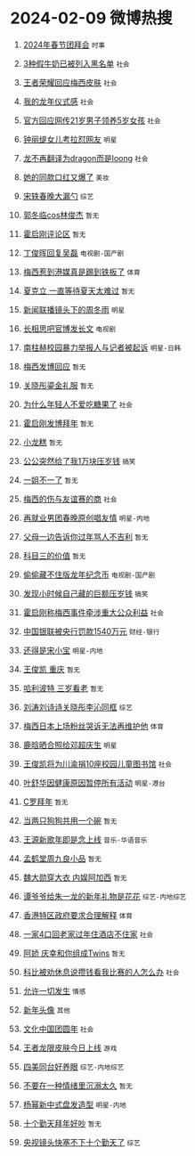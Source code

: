 # 2024-02-09 微博热搜 
1. [2024年春节团拜会](https://m.weibo.cn/search?containerid=100103type%3D1%26t%3D10%26q%3D%232024%E5%B9%B4%E6%98%A5%E8%8A%82%E5%9B%A2%E6%8B%9C%E4%BC%9A%23&stream_entry_id=51&isnewpage=1&extparam=seat%3D1%26pos%3D0%26dgr%3D0%26filter_type%3Drealtimehot%26c_type%3D51%26stream_entry_id%3D51%26cate%3D10103%26q%3D%25232024%25E5%25B9%25B4%25E6%2598%25A5%25E8%258A%2582%25E5%259B%25A2%25E6%258B%259C%25E4%25BC%259A%2523%26display_time%3D1707412219%26pre_seqid%3D1707412219043015556132) `时事` 

2. [3种假牛奶已被列入黑名单](https://m.weibo.cn/search?containerid=100103type%3D1%26t%3D10%26q%3D%233%E7%A7%8D%E5%81%87%E7%89%9B%E5%A5%B6%E5%B7%B2%E8%A2%AB%E5%88%97%E5%85%A5%E9%BB%91%E5%90%8D%E5%8D%95%23&stream_entry_id=31&isnewpage=1&extparam=seat%3D1%26band_rank%3D1%26filter_type%3Drealtimehot%26c_type%3D31%26realpos%3D1%26cate%3D5001%26lcate%3D5001%26flag%3D2%26dgr%3D0%26q%3D%25233%25E7%25A7%258D%25E5%2581%2587%25E7%2589%259B%25E5%25A5%25B6%25E5%25B7%25B2%25E8%25A2%25AB%25E5%2588%2597%25E5%2585%25A5%25E9%25BB%2591%25E5%2590%258D%25E5%258D%2595%2523%26stream_entry_id%3D31%26pos%3D0%26display_time%3D1707412219%26pre_seqid%3D1707412219043015556132) `社会` 

3. [王者荣耀回应梅西皮肤](https://m.weibo.cn/search?containerid=100103type%3D1%26t%3D10%26q%3D%23%E7%8E%8B%E8%80%85%E8%8D%A3%E8%80%80%E5%9B%9E%E5%BA%94%E6%A2%85%E8%A5%BF%E7%9A%AE%E8%82%A4%23&stream_entry_id=31&isnewpage=1&extparam=seat%3D1%26band_rank%3D2%26filter_type%3Drealtimehot%26c_type%3D31%26realpos%3D2%26cate%3D5001%26lcate%3D5001%26flag%3D2%26dgr%3D0%26q%3D%2523%25E7%258E%258B%25E8%2580%2585%25E8%258D%25A3%25E8%2580%2580%25E5%259B%259E%25E5%25BA%2594%25E6%25A2%2585%25E8%25A5%25BF%25E7%259A%25AE%25E8%2582%25A4%2523%26stream_entry_id%3D31%26pos%3D1%26display_time%3D1707412219%26pre_seqid%3D1707412219043015556132) `社会` 

4. [我的龙年仪式感](https://m.weibo.cn/search?containerid=100103type%3D1%26t%3D10%26q%3D%23%E6%88%91%E7%9A%84%E9%BE%99%E5%B9%B4%E4%BB%AA%E5%BC%8F%E6%84%9F%23&stream_entry_id=31&isnewpage=1&extparam=seat%3D1%26band_rank%3D3%26filter_type%3Drealtimehot%26c_type%3D31%26realpos%3D3%26cate%3D5001%26lcate%3D5001%26flag%3D0%26dgr%3D0%26q%3D%2523%25E6%2588%2591%25E7%259A%2584%25E9%25BE%2599%25E5%25B9%25B4%25E4%25BB%25AA%25E5%25BC%258F%25E6%2584%259F%2523%26stream_entry_id%3D31%26pos%3D2%26display_time%3D1707412219%26pre_seqid%3D1707412219043015556132) `社会` 

5. [官方回应网传21岁男子领养5岁女孩](https://m.weibo.cn/search?containerid=100103type%3D1%26t%3D10%26q%3D%23%E5%AE%98%E6%96%B9%E5%9B%9E%E5%BA%94%E7%BD%91%E4%BC%A021%E5%B2%81%E7%94%B7%E5%AD%90%E9%A2%86%E5%85%BB5%E5%B2%81%E5%A5%B3%E5%AD%A9%23&stream_entry_id=31&isnewpage=1&extparam=seat%3D1%26band_rank%3D4%26filter_type%3Drealtimehot%26c_type%3D31%26realpos%3D4%26cate%3D5001%26lcate%3D5001%26flag%3D2%26dgr%3D0%26q%3D%2523%25E5%25AE%2598%25E6%2596%25B9%25E5%259B%259E%25E5%25BA%2594%25E7%25BD%2591%25E4%25BC%25A021%25E5%25B2%2581%25E7%2594%25B7%25E5%25AD%2590%25E9%25A2%2586%25E5%2585%25BB5%25E5%25B2%2581%25E5%25A5%25B3%25E5%25AD%25A9%2523%26stream_entry_id%3D31%26pos%3D3%26display_time%3D1707412219%26pre_seqid%3D1707412219043015556132) `社会` 

6. [钟丽缇女儿考拉怼网友](https://m.weibo.cn/search?containerid=100103type%3D1%26t%3D10%26q%3D%23%E9%92%9F%E4%B8%BD%E7%BC%87%E5%A5%B3%E5%84%BF%E8%80%83%E6%8B%89%E6%80%BC%E7%BD%91%E5%8F%8B%23&stream_entry_id=31&isnewpage=1&extparam=seat%3D1%26band_rank%3D5%26filter_type%3Drealtimehot%26c_type%3D31%26realpos%3D5%26cate%3D5001%26lcate%3D5001%26flag%3D2%26dgr%3D0%26q%3D%2523%25E9%2592%259F%25E4%25B8%25BD%25E7%25BC%2587%25E5%25A5%25B3%25E5%2584%25BF%25E8%2580%2583%25E6%258B%2589%25E6%2580%25BC%25E7%25BD%2591%25E5%258F%258B%2523%26stream_entry_id%3D31%26pos%3D4%26display_time%3D1707412219%26pre_seqid%3D1707412219043015556132) `明星` 

7. [龙不再翻译为dragon而是loong](https://m.weibo.cn/search?containerid=100103type%3D1%26t%3D10%26q%3D%23%E9%BE%99%E4%B8%8D%E5%86%8D%E7%BF%BB%E8%AF%91%E4%B8%BAdragon%E8%80%8C%E6%98%AFloong%23&stream_entry_id=31&isnewpage=1&extparam=seat%3D1%26band_rank%3D6%26filter_type%3Drealtimehot%26c_type%3D31%26realpos%3D6%26cate%3D5001%26lcate%3D5001%26flag%3D16%26dgr%3D0%26q%3D%2523%25E9%25BE%2599%25E4%25B8%258D%25E5%2586%258D%25E7%25BF%25BB%25E8%25AF%2591%25E4%25B8%25BAdragon%25E8%2580%258C%25E6%2598%25AFloong%2523%26stream_entry_id%3D31%26pos%3D5%26display_time%3D1707412219%26pre_seqid%3D1707412219043015556132) `社会` 

8. [她的同款口红又爆了](https://m.weibo.cn/search?containerid=100103type%3D1%26t%3D10%26q%3D%23%E5%A5%B9%E7%9A%84%E5%90%8C%E6%AC%BE%E5%8F%A3%E7%BA%A2%E5%8F%88%E7%88%86%E4%BA%86%23&stream_entry_id=31&isnewpage=1&extparam=seat%3D1%26band_rank%3D7%26lcate%3D5001%26filter_type%3Drealtimehot%26cate%3D5001%26q%3D%2523%25E5%25A5%25B9%25E7%259A%2584%25E5%2590%258C%25E6%25AC%25BE%25E5%258F%25A3%25E7%25BA%25A2%25E5%258F%2588%25E7%2588%2586%25E4%25BA%2586%2523%26dgr%3D0%26pos%3D6%26adid%3D223152%26topic_ad%3D1%26stream_entry_id%3D31%26is_ad_pos%3D1%26c_type%3D31%26display_time%3D1707412219%26pre_seqid%3D1707412219043015556132) `美妆` 

9. [宋轶春晚大漏勺](https://m.weibo.cn/search?containerid=100103type%3D1%26t%3D10%26q%3D%23%E5%AE%8B%E8%BD%B6%E6%98%A5%E6%99%9A%E5%A4%A7%E6%BC%8F%E5%8B%BA%23&stream_entry_id=31&isnewpage=1&extparam=seat%3D1%26band_rank%3D7%26filter_type%3Drealtimehot%26c_type%3D31%26realpos%3D7%26cate%3D5001%26lcate%3D5001%26flag%3D2%26dgr%3D0%26q%3D%2523%25E5%25AE%258B%25E8%25BD%25B6%25E6%2598%25A5%25E6%2599%259A%25E5%25A4%25A7%25E6%25BC%258F%25E5%258B%25BA%2523%26stream_entry_id%3D31%26pos%3D7%26display_time%3D1707412219%26pre_seqid%3D1707412219043015556132) `综艺` 

10. [郭冬临cos林俊杰](https://m.weibo.cn/search?containerid=100103type%3D1%26t%3D10%26q%3D%E9%83%AD%E5%86%AC%E4%B8%B4cos%E6%9E%97%E4%BF%8A%E6%9D%B0&stream_entry_id=31&isnewpage=1&extparam=seat%3D1%26band_rank%3D8%26filter_type%3Drealtimehot%26c_type%3D31%26realpos%3D8%26cate%3D5001%26lcate%3D5001%26flag%3D2%26dgr%3D0%26q%3D%25E9%2583%25AD%25E5%2586%25AC%25E4%25B8%25B4cos%25E6%259E%2597%25E4%25BF%258A%25E6%259D%25B0%26stream_entry_id%3D31%26pos%3D8%26display_time%3D1707412219%26pre_seqid%3D1707412219043015556132) `暂无` 

11. [霍启刚评论区](https://m.weibo.cn/search?containerid=100103type%3D1%26t%3D10%26q%3D%E9%9C%8D%E5%90%AF%E5%88%9A%E8%AF%84%E8%AE%BA%E5%8C%BA&stream_entry_id=31&isnewpage=1&extparam=seat%3D1%26band_rank%3D9%26filter_type%3Drealtimehot%26c_type%3D31%26realpos%3D9%26cate%3D5001%26lcate%3D5001%26flag%3D0%26dgr%3D0%26q%3D%25E9%259C%258D%25E5%2590%25AF%25E5%2588%259A%25E8%25AF%2584%25E8%25AE%25BA%25E5%258C%25BA%26stream_entry_id%3D31%26pos%3D9%26display_time%3D1707412219%26pre_seqid%3D1707412219043015556132) `暂无` 

12. [丁俊晖回复吴磊](https://m.weibo.cn/search?containerid=100103type%3D1%26t%3D10%26q%3D%23%E4%B8%81%E4%BF%8A%E6%99%96%E5%9B%9E%E5%A4%8D%E5%90%B4%E7%A3%8A%23&stream_entry_id=31&isnewpage=1&extparam=seat%3D1%26band_rank%3D10%26filter_type%3Drealtimehot%26c_type%3D31%26realpos%3D10%26cate%3D5001%26lcate%3D5001%26flag%3D2%26dgr%3D0%26q%3D%2523%25E4%25B8%2581%25E4%25BF%258A%25E6%2599%2596%25E5%259B%259E%25E5%25A4%258D%25E5%2590%25B4%25E7%25A3%258A%2523%26stream_entry_id%3D31%26pos%3D10%26display_time%3D1707412219%26pre_seqid%3D1707412219043015556132) `电视剧-国产剧` 

13. [梅西惹到港媒真是踢到铁板了](https://m.weibo.cn/search?containerid=100103type%3D1%26t%3D10%26q%3D%E6%A2%85%E8%A5%BF%E6%83%B9%E5%88%B0%E6%B8%AF%E5%AA%92%E7%9C%9F%E6%98%AF%E8%B8%A2%E5%88%B0%E9%93%81%E6%9D%BF%E4%BA%86&stream_entry_id=31&isnewpage=1&extparam=seat%3D1%26band_rank%3D11%26filter_type%3Drealtimehot%26c_type%3D31%26realpos%3D11%26cate%3D5001%26lcate%3D5001%26flag%3D2%26dgr%3D0%26q%3D%25E6%25A2%2585%25E8%25A5%25BF%25E6%2583%25B9%25E5%2588%25B0%25E6%25B8%25AF%25E5%25AA%2592%25E7%259C%259F%25E6%2598%25AF%25E8%25B8%25A2%25E5%2588%25B0%25E9%2593%2581%25E6%259D%25BF%25E4%25BA%2586%26stream_entry_id%3D31%26pos%3D11%26display_time%3D1707412219%26pre_seqid%3D1707412219043015556132) `体育` 

14. [夏克立 一直等待夏天太难过](https://m.weibo.cn/search?containerid=100103type%3D1%26t%3D10%26q%3D%E5%A4%8F%E5%85%8B%E7%AB%8B+%E4%B8%80%E7%9B%B4%E7%AD%89%E5%BE%85%E5%A4%8F%E5%A4%A9%E5%A4%AA%E9%9A%BE%E8%BF%87&stream_entry_id=31&isnewpage=1&extparam=seat%3D1%26band_rank%3D12%26filter_type%3Drealtimehot%26c_type%3D31%26realpos%3D12%26cate%3D5001%26lcate%3D5001%26flag%3D1%26dgr%3D0%26q%3D%25E5%25A4%258F%25E5%2585%258B%25E7%25AB%258B%2520%25E4%25B8%2580%25E7%259B%25B4%25E7%25AD%2589%25E5%25BE%2585%25E5%25A4%258F%25E5%25A4%25A9%25E5%25A4%25AA%25E9%259A%25BE%25E8%25BF%2587%26stream_entry_id%3D31%26pos%3D12%26display_time%3D1707412219%26pre_seqid%3D1707412219043015556132) `暂无` 

15. [新闻联播镜头下的周冬雨](https://m.weibo.cn/search?containerid=100103type%3D1%26t%3D10%26q%3D%23%E6%96%B0%E9%97%BB%E8%81%94%E6%92%AD%E9%95%9C%E5%A4%B4%E4%B8%8B%E7%9A%84%E5%91%A8%E5%86%AC%E9%9B%A8%23&stream_entry_id=31&isnewpage=1&extparam=seat%3D1%26band_rank%3D13%26filter_type%3Drealtimehot%26c_type%3D31%26realpos%3D13%26cate%3D5001%26lcate%3D5001%26flag%3D1%26dgr%3D0%26q%3D%2523%25E6%2596%25B0%25E9%2597%25BB%25E8%2581%2594%25E6%2592%25AD%25E9%2595%259C%25E5%25A4%25B4%25E4%25B8%258B%25E7%259A%2584%25E5%2591%25A8%25E5%2586%25AC%25E9%259B%25A8%2523%26stream_entry_id%3D31%26pos%3D13%26display_time%3D1707412219%26pre_seqid%3D1707412219043015556132) `明星` 

16. [长相思吧官博发长文](https://m.weibo.cn/search?containerid=100103type%3D1%26t%3D10%26q%3D%23%E9%95%BF%E7%9B%B8%E6%80%9D%E5%90%A7%E5%AE%98%E5%8D%9A%E5%8F%91%E9%95%BF%E6%96%87%23&stream_entry_id=31&isnewpage=1&extparam=seat%3D1%26band_rank%3D14%26filter_type%3Drealtimehot%26c_type%3D31%26realpos%3D14%26cate%3D5001%26lcate%3D5001%26flag%3D0%26dgr%3D0%26q%3D%2523%25E9%2595%25BF%25E7%259B%25B8%25E6%2580%259D%25E5%2590%25A7%25E5%25AE%2598%25E5%258D%259A%25E5%258F%2591%25E9%2595%25BF%25E6%2596%2587%2523%26stream_entry_id%3D31%26pos%3D14%26display_time%3D1707412219%26pre_seqid%3D1707412219043015556132) `电视剧` 

17. [南柱赫校园暴力举报人与记者被起诉](https://m.weibo.cn/search?containerid=100103type%3D1%26t%3D10%26q%3D%23%E5%8D%97%E6%9F%B1%E8%B5%AB%E6%A0%A1%E5%9B%AD%E6%9A%B4%E5%8A%9B%E4%B8%BE%E6%8A%A5%E4%BA%BA%E4%B8%8E%E8%AE%B0%E8%80%85%E8%A2%AB%E8%B5%B7%E8%AF%89%23&stream_entry_id=31&isnewpage=1&extparam=seat%3D1%26band_rank%3D15%26filter_type%3Drealtimehot%26c_type%3D31%26realpos%3D15%26cate%3D5001%26lcate%3D5001%26flag%3D2%26dgr%3D0%26q%3D%2523%25E5%258D%2597%25E6%259F%25B1%25E8%25B5%25AB%25E6%25A0%25A1%25E5%259B%25AD%25E6%259A%25B4%25E5%258A%259B%25E4%25B8%25BE%25E6%258A%25A5%25E4%25BA%25BA%25E4%25B8%258E%25E8%25AE%25B0%25E8%2580%2585%25E8%25A2%25AB%25E8%25B5%25B7%25E8%25AF%2589%2523%26stream_entry_id%3D31%26pos%3D15%26display_time%3D1707412219%26pre_seqid%3D1707412219043015556132) `明星-日韩` 

18. [梅西发博回应](https://m.weibo.cn/search?containerid=100103type%3D1%26t%3D10%26q%3D%E6%A2%85%E8%A5%BF%E5%8F%91%E5%8D%9A%E5%9B%9E%E5%BA%94&stream_entry_id=31&isnewpage=1&extparam=seat%3D1%26band_rank%3D16%26filter_type%3Drealtimehot%26c_type%3D31%26realpos%3D16%26cate%3D5001%26lcate%3D5001%26flag%3D2%26dgr%3D0%26q%3D%25E6%25A2%2585%25E8%25A5%25BF%25E5%258F%2591%25E5%258D%259A%25E5%259B%259E%25E5%25BA%2594%26stream_entry_id%3D31%26pos%3D16%26display_time%3D1707412219%26pre_seqid%3D1707412219043015556132) `暂无` 

19. [关晓彤鎏金礼服](https://m.weibo.cn/search?containerid=100103type%3D1%26t%3D10%26q%3D%E5%85%B3%E6%99%93%E5%BD%A4%E9%8E%8F%E9%87%91%E7%A4%BC%E6%9C%8D&stream_entry_id=31&isnewpage=1&extparam=seat%3D1%26band_rank%3D17%26filter_type%3Drealtimehot%26c_type%3D31%26realpos%3D17%26cate%3D5001%26lcate%3D5001%26flag%3D1%26dgr%3D0%26q%3D%25E5%2585%25B3%25E6%2599%2593%25E5%25BD%25A4%25E9%258E%258F%25E9%2587%2591%25E7%25A4%25BC%25E6%259C%258D%26stream_entry_id%3D31%26pos%3D17%26display_time%3D1707412219%26pre_seqid%3D1707412219043015556132) `暂无` 

20. [为什么年轻人不爱吃糖果了](https://m.weibo.cn/search?containerid=100103type%3D1%26t%3D10%26q%3D%23%E4%B8%BA%E4%BB%80%E4%B9%88%E5%B9%B4%E8%BD%BB%E4%BA%BA%E4%B8%8D%E7%88%B1%E5%90%83%E7%B3%96%E6%9E%9C%E4%BA%86%23&stream_entry_id=31&isnewpage=1&extparam=seat%3D1%26band_rank%3D18%26filter_type%3Drealtimehot%26c_type%3D31%26realpos%3D18%26cate%3D5001%26lcate%3D5001%26flag%3D0%26dgr%3D0%26q%3D%2523%25E4%25B8%25BA%25E4%25BB%2580%25E4%25B9%2588%25E5%25B9%25B4%25E8%25BD%25BB%25E4%25BA%25BA%25E4%25B8%258D%25E7%2588%25B1%25E5%2590%2583%25E7%25B3%2596%25E6%259E%259C%25E4%25BA%2586%2523%26stream_entry_id%3D31%26pos%3D18%26display_time%3D1707412219%26pre_seqid%3D1707412219043015556132) `社会` 

21. [霍启刚发博拜年](https://m.weibo.cn/search?containerid=100103type%3D1%26t%3D10%26q%3D%23%E9%9C%8D%E5%90%AF%E5%88%9A%E5%8F%91%E5%8D%9A%E6%8B%9C%E5%B9%B4%23&stream_entry_id=31&isnewpage=1&extparam=seat%3D1%26band_rank%3D19%26filter_type%3Drealtimehot%26c_type%3D31%26realpos%3D19%26cate%3D5001%26lcate%3D5001%26flag%3D0%26dgr%3D0%26q%3D%2523%25E9%259C%258D%25E5%2590%25AF%25E5%2588%259A%25E5%258F%2591%25E5%258D%259A%25E6%258B%259C%25E5%25B9%25B4%2523%26stream_entry_id%3D31%26pos%3D19%26display_time%3D1707412219%26pre_seqid%3D1707412219043015556132) `暂无` 

22. [小龙糕](https://m.weibo.cn/search?containerid=100103type%3D1%26t%3D10%26q%3D%E5%B0%8F%E9%BE%99%E7%B3%95&stream_entry_id=31&isnewpage=1&extparam=seat%3D1%26band_rank%3D20%26filter_type%3Drealtimehot%26c_type%3D31%26realpos%3D20%26cate%3D5001%26lcate%3D5001%26flag%3D0%26dgr%3D0%26q%3D%25E5%25B0%258F%25E9%25BE%2599%25E7%25B3%2595%26stream_entry_id%3D31%26pos%3D20%26display_time%3D1707412219%26pre_seqid%3D1707412219043015556132) `暂无` 

23. [公公突然给了我1万块压岁钱](https://m.weibo.cn/search?containerid=100103type%3D1%26t%3D10%26q%3D%23%E5%85%AC%E5%85%AC%E7%AA%81%E7%84%B6%E7%BB%99%E4%BA%86%E6%88%911%E4%B8%87%E5%9D%97%E5%8E%8B%E5%B2%81%E9%92%B1%23&stream_entry_id=31&isnewpage=1&extparam=seat%3D1%26band_rank%3D21%26filter_type%3Drealtimehot%26c_type%3D31%26realpos%3D21%26cate%3D5001%26lcate%3D5001%26flag%3D0%26dgr%3D0%26q%3D%2523%25E5%2585%25AC%25E5%2585%25AC%25E7%25AA%2581%25E7%2584%25B6%25E7%25BB%2599%25E4%25BA%2586%25E6%2588%25911%25E4%25B8%2587%25E5%259D%2597%25E5%258E%258B%25E5%25B2%2581%25E9%2592%25B1%2523%26stream_entry_id%3D31%26pos%3D21%26display_time%3D1707412219%26pre_seqid%3D1707412219043015556132) `搞笑` 

24. [一姐不一了](https://m.weibo.cn/search?containerid=100103type%3D1%26t%3D10%26q%3D%23%E4%B8%80%E5%A7%90%E4%B8%8D%E4%B8%80%E4%BA%86%23&stream_entry_id=31&isnewpage=1&extparam=seat%3D1%26band_rank%3D22%26filter_type%3Drealtimehot%26c_type%3D31%26realpos%3D22%26cate%3D5001%26lcate%3D5001%26flag%3D0%26dgr%3D0%26q%3D%2523%25E4%25B8%2580%25E5%25A7%2590%25E4%25B8%258D%25E4%25B8%2580%25E4%25BA%2586%2523%26stream_entry_id%3D31%26pos%3D22%26display_time%3D1707412219%26pre_seqid%3D1707412219043015556132) `暂无` 

25. [梅西的伤与友谊赛的商](https://m.weibo.cn/search?containerid=100103type%3D1%26t%3D10%26q%3D%23%E6%A2%85%E8%A5%BF%E7%9A%84%E4%BC%A4%E4%B8%8E%E5%8F%8B%E8%B0%8A%E8%B5%9B%E7%9A%84%E5%95%86%23&stream_entry_id=31&isnewpage=1&extparam=seat%3D1%26band_rank%3D23%26filter_type%3Drealtimehot%26c_type%3D31%26realpos%3D23%26cate%3D5001%26lcate%3D5001%26flag%3D0%26dgr%3D0%26q%3D%2523%25E6%25A2%2585%25E8%25A5%25BF%25E7%259A%2584%25E4%25BC%25A4%25E4%25B8%258E%25E5%258F%258B%25E8%25B0%258A%25E8%25B5%259B%25E7%259A%2584%25E5%2595%2586%2523%26stream_entry_id%3D31%26pos%3D23%26display_time%3D1707412219%26pre_seqid%3D1707412219043015556132) `社会` 

26. [再就业男团春晚原创唱友情](https://m.weibo.cn/search?containerid=100103type%3D1%26t%3D10%26q%3D%23%E5%86%8D%E5%B0%B1%E4%B8%9A%E7%94%B7%E5%9B%A2%E6%98%A5%E6%99%9A%E5%8E%9F%E5%88%9B%E5%94%B1%E5%8F%8B%E6%83%85%23&stream_entry_id=31&isnewpage=1&extparam=seat%3D1%26band_rank%3D24%26filter_type%3Drealtimehot%26c_type%3D31%26realpos%3D24%26cate%3D5001%26lcate%3D5001%26flag%3D0%26dgr%3D0%26q%3D%2523%25E5%2586%258D%25E5%25B0%25B1%25E4%25B8%259A%25E7%2594%25B7%25E5%259B%25A2%25E6%2598%25A5%25E6%2599%259A%25E5%258E%259F%25E5%2588%259B%25E5%2594%25B1%25E5%258F%258B%25E6%2583%2585%2523%26stream_entry_id%3D31%26pos%3D24%26display_time%3D1707412219%26pre_seqid%3D1707412219043015556132) `明星-内地` 

27. [父母一边告诉你过年骂人不吉利](https://m.weibo.cn/search?containerid=100103type%3D1%26t%3D10%26q%3D%E7%88%B6%E6%AF%8D%E4%B8%80%E8%BE%B9%E5%91%8A%E8%AF%89%E4%BD%A0%E8%BF%87%E5%B9%B4%E9%AA%82%E4%BA%BA%E4%B8%8D%E5%90%89%E5%88%A9&stream_entry_id=31&isnewpage=1&extparam=seat%3D1%26band_rank%3D25%26filter_type%3Drealtimehot%26c_type%3D31%26realpos%3D25%26cate%3D5001%26lcate%3D5001%26flag%3D0%26dgr%3D0%26q%3D%25E7%2588%25B6%25E6%25AF%258D%25E4%25B8%2580%25E8%25BE%25B9%25E5%2591%258A%25E8%25AF%2589%25E4%25BD%25A0%25E8%25BF%2587%25E5%25B9%25B4%25E9%25AA%2582%25E4%25BA%25BA%25E4%25B8%258D%25E5%2590%2589%25E5%2588%25A9%26stream_entry_id%3D31%26pos%3D25%26display_time%3D1707412219%26pre_seqid%3D1707412219043015556132) `暂无` 

28. [科目三的价值](https://m.weibo.cn/search?containerid=100103type%3D1%26t%3D10%26q%3D%E7%A7%91%E7%9B%AE%E4%B8%89%E7%9A%84%E4%BB%B7%E5%80%BC&stream_entry_id=31&isnewpage=1&extparam=seat%3D1%26band_rank%3D26%26filter_type%3Drealtimehot%26c_type%3D31%26realpos%3D26%26cate%3D5001%26lcate%3D5001%26flag%3D0%26dgr%3D0%26q%3D%25E7%25A7%2591%25E7%259B%25AE%25E4%25B8%2589%25E7%259A%2584%25E4%25BB%25B7%25E5%2580%25BC%26stream_entry_id%3D31%26pos%3D26%26display_time%3D1707412219%26pre_seqid%3D1707412219043015556132) `暂无` 

29. [偷偷藏不住版龙年纪念币](https://m.weibo.cn/search?containerid=100103type%3D1%26t%3D10%26q%3D%23%E5%81%B7%E5%81%B7%E8%97%8F%E4%B8%8D%E4%BD%8F%E7%89%88%E9%BE%99%E5%B9%B4%E7%BA%AA%E5%BF%B5%E5%B8%81%23&stream_entry_id=31&isnewpage=1&extparam=seat%3D1%26band_rank%3D27%26filter_type%3Drealtimehot%26c_type%3D31%26realpos%3D27%26cate%3D5001%26lcate%3D5001%26flag%3D1%26dgr%3D0%26q%3D%2523%25E5%2581%25B7%25E5%2581%25B7%25E8%2597%258F%25E4%25B8%258D%25E4%25BD%258F%25E7%2589%2588%25E9%25BE%2599%25E5%25B9%25B4%25E7%25BA%25AA%25E5%25BF%25B5%25E5%25B8%2581%2523%26stream_entry_id%3D31%26pos%3D27%26display_time%3D1707412219%26pre_seqid%3D1707412219043015556132) `电视剧-国产剧` 

30. [发现小时候自己藏的巨额压岁钱](https://m.weibo.cn/search?containerid=100103type%3D1%26t%3D10%26q%3D%23%E5%8F%91%E7%8E%B0%E5%B0%8F%E6%97%B6%E5%80%99%E8%87%AA%E5%B7%B1%E8%97%8F%E7%9A%84%E5%B7%A8%E9%A2%9D%E5%8E%8B%E5%B2%81%E9%92%B1%23&stream_entry_id=31&isnewpage=1&extparam=seat%3D1%26band_rank%3D28%26filter_type%3Drealtimehot%26c_type%3D31%26realpos%3D28%26cate%3D5001%26lcate%3D5001%26flag%3D0%26dgr%3D0%26q%3D%2523%25E5%258F%2591%25E7%258E%25B0%25E5%25B0%258F%25E6%2597%25B6%25E5%2580%2599%25E8%2587%25AA%25E5%25B7%25B1%25E8%2597%258F%25E7%259A%2584%25E5%25B7%25A8%25E9%25A2%259D%25E5%258E%258B%25E5%25B2%2581%25E9%2592%25B1%2523%26stream_entry_id%3D31%26pos%3D28%26display_time%3D1707412219%26pre_seqid%3D1707412219043015556132) `搞笑` 

31. [霍启刚称梅西事件牵涉重大公众利益](https://m.weibo.cn/search?containerid=100103type%3D1%26t%3D10%26q%3D%23%E9%9C%8D%E5%90%AF%E5%88%9A%E7%A7%B0%E6%A2%85%E8%A5%BF%E4%BA%8B%E4%BB%B6%E7%89%B5%E6%B6%89%E9%87%8D%E5%A4%A7%E5%85%AC%E4%BC%97%E5%88%A9%E7%9B%8A%23&stream_entry_id=31&isnewpage=1&extparam=seat%3D1%26band_rank%3D29%26filter_type%3Drealtimehot%26c_type%3D31%26realpos%3D29%26cate%3D5001%26lcate%3D5001%26flag%3D0%26dgr%3D0%26q%3D%2523%25E9%259C%258D%25E5%2590%25AF%25E5%2588%259A%25E7%25A7%25B0%25E6%25A2%2585%25E8%25A5%25BF%25E4%25BA%258B%25E4%25BB%25B6%25E7%2589%25B5%25E6%25B6%2589%25E9%2587%258D%25E5%25A4%25A7%25E5%2585%25AC%25E4%25BC%2597%25E5%2588%25A9%25E7%259B%258A%2523%26stream_entry_id%3D31%26pos%3D29%26display_time%3D1707412219%26pre_seqid%3D1707412219043015556132) `社会` 

32. [中国银联被央行罚款1540万元](https://m.weibo.cn/search?containerid=100103type%3D1%26t%3D10%26q%3D%23%E4%B8%AD%E5%9B%BD%E9%93%B6%E8%81%94%E8%A2%AB%E5%A4%AE%E8%A1%8C%E7%BD%9A%E6%AC%BE1540%E4%B8%87%E5%85%83%23&stream_entry_id=31&isnewpage=1&extparam=seat%3D1%26band_rank%3D30%26filter_type%3Drealtimehot%26c_type%3D31%26realpos%3D30%26cate%3D5001%26lcate%3D5001%26flag%3D0%26dgr%3D0%26q%3D%2523%25E4%25B8%25AD%25E5%259B%25BD%25E9%2593%25B6%25E8%2581%2594%25E8%25A2%25AB%25E5%25A4%25AE%25E8%25A1%258C%25E7%25BD%259A%25E6%25AC%25BE1540%25E4%25B8%2587%25E5%2585%2583%2523%26stream_entry_id%3D31%26pos%3D30%26display_time%3D1707412219%26pre_seqid%3D1707412219043015556132) `财经-银行` 

33. [还得是宋小宝](https://m.weibo.cn/search?containerid=100103type%3D1%26t%3D10%26q%3D%23%E8%BF%98%E5%BE%97%E6%98%AF%E5%AE%8B%E5%B0%8F%E5%AE%9D%23&stream_entry_id=31&isnewpage=1&extparam=seat%3D1%26band_rank%3D31%26filter_type%3Drealtimehot%26c_type%3D31%26realpos%3D31%26cate%3D5001%26lcate%3D5001%26flag%3D0%26dgr%3D0%26q%3D%2523%25E8%25BF%2598%25E5%25BE%2597%25E6%2598%25AF%25E5%25AE%258B%25E5%25B0%258F%25E5%25AE%259D%2523%26stream_entry_id%3D31%26pos%3D31%26display_time%3D1707412219%26pre_seqid%3D1707412219043015556132) `明星-内地` 

34. [王俊凯 重庆](https://m.weibo.cn/search?containerid=100103type%3D1%26t%3D10%26q%3D%E7%8E%8B%E4%BF%8A%E5%87%AF+%E9%87%8D%E5%BA%86&stream_entry_id=31&isnewpage=1&extparam=seat%3D1%26band_rank%3D32%26filter_type%3Drealtimehot%26c_type%3D31%26realpos%3D32%26cate%3D5001%26lcate%3D5001%26flag%3D0%26dgr%3D0%26q%3D%25E7%258E%258B%25E4%25BF%258A%25E5%2587%25AF%2520%25E9%2587%258D%25E5%25BA%2586%26stream_entry_id%3D31%26pos%3D32%26display_time%3D1707412219%26pre_seqid%3D1707412219043015556132) `暂无` 

35. [哈利波特 三岁看老](https://m.weibo.cn/search?containerid=100103type%3D1%26t%3D10%26q%3D%E5%93%88%E5%88%A9%E6%B3%A2%E7%89%B9+%E4%B8%89%E5%B2%81%E7%9C%8B%E8%80%81&stream_entry_id=31&isnewpage=1&extparam=seat%3D1%26band_rank%3D33%26filter_type%3Drealtimehot%26c_type%3D31%26realpos%3D33%26cate%3D5001%26lcate%3D5001%26flag%3D1%26dgr%3D0%26q%3D%25E5%2593%2588%25E5%2588%25A9%25E6%25B3%25A2%25E7%2589%25B9%2520%25E4%25B8%2589%25E5%25B2%2581%25E7%259C%258B%25E8%2580%2581%26stream_entry_id%3D31%26pos%3D33%26display_time%3D1707412219%26pre_seqid%3D1707412219043015556132) `暂无` 

36. [刘涛刘诗诗关晓彤李沁同框](https://m.weibo.cn/search?containerid=100103type%3D1%26t%3D10%26q%3D%23%E5%88%98%E6%B6%9B%E5%88%98%E8%AF%97%E8%AF%97%E5%85%B3%E6%99%93%E5%BD%A4%E6%9D%8E%E6%B2%81%E5%90%8C%E6%A1%86%23&stream_entry_id=31&isnewpage=1&extparam=seat%3D1%26band_rank%3D34%26filter_type%3Drealtimehot%26c_type%3D31%26realpos%3D34%26cate%3D5001%26lcate%3D5001%26flag%3D1%26dgr%3D0%26q%3D%2523%25E5%2588%2598%25E6%25B6%259B%25E5%2588%2598%25E8%25AF%2597%25E8%25AF%2597%25E5%2585%25B3%25E6%2599%2593%25E5%25BD%25A4%25E6%259D%258E%25E6%25B2%2581%25E5%2590%258C%25E6%25A1%2586%2523%26stream_entry_id%3D31%26pos%3D34%26display_time%3D1707412219%26pre_seqid%3D1707412219043015556132) `综艺` 

37. [梅西日本上场粉丝哭诉无法再维护他](https://m.weibo.cn/search?containerid=100103type%3D1%26t%3D10%26q%3D%23%E6%A2%85%E8%A5%BF%E6%97%A5%E6%9C%AC%E4%B8%8A%E5%9C%BA%E7%B2%89%E4%B8%9D%E5%93%AD%E8%AF%89%E6%97%A0%E6%B3%95%E5%86%8D%E7%BB%B4%E6%8A%A4%E4%BB%96%23&stream_entry_id=31&isnewpage=1&extparam=seat%3D1%26band_rank%3D35%26filter_type%3Drealtimehot%26c_type%3D31%26realpos%3D35%26cate%3D5001%26lcate%3D5001%26flag%3D0%26dgr%3D0%26q%3D%2523%25E6%25A2%2585%25E8%25A5%25BF%25E6%2597%25A5%25E6%259C%25AC%25E4%25B8%258A%25E5%259C%25BA%25E7%25B2%2589%25E4%25B8%259D%25E5%2593%25AD%25E8%25AF%2589%25E6%2597%25A0%25E6%25B3%2595%25E5%2586%258D%25E7%25BB%25B4%25E6%258A%25A4%25E4%25BB%2596%2523%26stream_entry_id%3D31%26pos%3D35%26display_time%3D1707412219%26pre_seqid%3D1707412219043015556132) `体育` 

38. [鹿晗晒合照给邓超庆生](https://m.weibo.cn/search?containerid=100103type%3D1%26t%3D10%26q%3D%23%E9%B9%BF%E6%99%97%E6%99%92%E5%90%88%E7%85%A7%E7%BB%99%E9%82%93%E8%B6%85%E5%BA%86%E7%94%9F%23&stream_entry_id=31&isnewpage=1&extparam=seat%3D1%26band_rank%3D36%26filter_type%3Drealtimehot%26c_type%3D31%26realpos%3D36%26cate%3D5001%26lcate%3D5001%26flag%3D0%26dgr%3D0%26q%3D%2523%25E9%25B9%25BF%25E6%2599%2597%25E6%2599%2592%25E5%2590%2588%25E7%2585%25A7%25E7%25BB%2599%25E9%2582%2593%25E8%25B6%2585%25E5%25BA%2586%25E7%2594%259F%2523%26stream_entry_id%3D31%26pos%3D36%26display_time%3D1707412219%26pre_seqid%3D1707412219043015556132) `明星` 

39. [王俊凯将为川渝捐10座校园儿童图书馆](https://m.weibo.cn/search?containerid=100103type%3D1%26t%3D10%26q%3D%23%E7%8E%8B%E4%BF%8A%E5%87%AF%E5%B0%86%E4%B8%BA%E5%B7%9D%E6%B8%9D%E6%8D%9010%E5%BA%A7%E6%A0%A1%E5%9B%AD%E5%84%BF%E7%AB%A5%E5%9B%BE%E4%B9%A6%E9%A6%86%23&stream_entry_id=31&isnewpage=1&extparam=seat%3D1%26band_rank%3D37%26filter_type%3Drealtimehot%26c_type%3D31%26realpos%3D37%26cate%3D5001%26lcate%3D5001%26flag%3D32768%26dgr%3D0%26q%3D%2523%25E7%258E%258B%25E4%25BF%258A%25E5%2587%25AF%25E5%25B0%2586%25E4%25B8%25BA%25E5%25B7%259D%25E6%25B8%259D%25E6%258D%259010%25E5%25BA%25A7%25E6%25A0%25A1%25E5%259B%25AD%25E5%2584%25BF%25E7%25AB%25A5%25E5%259B%25BE%25E4%25B9%25A6%25E9%25A6%2586%2523%26stream_entry_id%3D31%26pos%3D37%26display_time%3D1707412219%26pre_seqid%3D1707412219043015556132) `社会` 

40. [叶舒华因健康原因暂停所有活动](https://m.weibo.cn/search?containerid=100103type%3D1%26t%3D10%26q%3D%23%E5%8F%B6%E8%88%92%E5%8D%8E%E5%9B%A0%E5%81%A5%E5%BA%B7%E5%8E%9F%E5%9B%A0%E6%9A%82%E5%81%9C%E6%89%80%E6%9C%89%E6%B4%BB%E5%8A%A8%23&stream_entry_id=31&isnewpage=1&extparam=seat%3D1%26band_rank%3D38%26filter_type%3Drealtimehot%26c_type%3D31%26realpos%3D38%26cate%3D5001%26lcate%3D5001%26flag%3D0%26dgr%3D0%26q%3D%2523%25E5%258F%25B6%25E8%2588%2592%25E5%258D%258E%25E5%259B%25A0%25E5%2581%25A5%25E5%25BA%25B7%25E5%258E%259F%25E5%259B%25A0%25E6%259A%2582%25E5%2581%259C%25E6%2589%2580%25E6%259C%2589%25E6%25B4%25BB%25E5%258A%25A8%2523%26stream_entry_id%3D31%26pos%3D38%26display_time%3D1707412219%26pre_seqid%3D1707412219043015556132) `明星-港台` 

41. [C罗拜年](https://m.weibo.cn/search?containerid=100103type%3D1%26t%3D10%26q%3DC%E7%BD%97%E6%8B%9C%E5%B9%B4&stream_entry_id=31&isnewpage=1&extparam=seat%3D1%26band_rank%3D39%26filter_type%3Drealtimehot%26c_type%3D31%26realpos%3D39%26cate%3D5001%26lcate%3D5001%26flag%3D0%26dgr%3D0%26q%3DC%25E7%25BD%2597%25E6%258B%259C%25E5%25B9%25B4%26stream_entry_id%3D31%26pos%3D39%26display_time%3D1707412219%26pre_seqid%3D1707412219043015556132) `暂无` 

42. [当两只狗狗共用一个碗](https://m.weibo.cn/search?containerid=100103type%3D1%26t%3D10%26q%3D%E5%BD%93%E4%B8%A4%E5%8F%AA%E7%8B%97%E7%8B%97%E5%85%B1%E7%94%A8%E4%B8%80%E4%B8%AA%E7%A2%97&stream_entry_id=31&isnewpage=1&extparam=seat%3D1%26band_rank%3D40%26filter_type%3Drealtimehot%26c_type%3D31%26realpos%3D40%26cate%3D5001%26lcate%3D5001%26flag%3D0%26dgr%3D0%26q%3D%25E5%25BD%2593%25E4%25B8%25A4%25E5%258F%25AA%25E7%258B%2597%25E7%258B%2597%25E5%2585%25B1%25E7%2594%25A8%25E4%25B8%2580%25E4%25B8%25AA%25E7%25A2%2597%26stream_entry_id%3D31%26pos%3D40%26display_time%3D1707412219%26pre_seqid%3D1707412219043015556132) `暂无` 

43. [王源新歌年即是念上线](https://m.weibo.cn/search?containerid=100103type%3D1%26t%3D10%26q%3D%23%E7%8E%8B%E6%BA%90%E6%96%B0%E6%AD%8C%E5%B9%B4%E5%8D%B3%E6%98%AF%E5%BF%B5%E4%B8%8A%E7%BA%BF%23&stream_entry_id=31&isnewpage=1&extparam=seat%3D1%26band_rank%3D41%26filter_type%3Drealtimehot%26c_type%3D31%26realpos%3D41%26cate%3D5001%26lcate%3D5001%26flag%3D1%26dgr%3D0%26q%3D%2523%25E7%258E%258B%25E6%25BA%2590%25E6%2596%25B0%25E6%25AD%258C%25E5%25B9%25B4%25E5%258D%25B3%25E6%2598%25AF%25E5%25BF%25B5%25E4%25B8%258A%25E7%25BA%25BF%2523%26stream_entry_id%3D31%26pos%3D41%26display_time%3D1707412219%26pre_seqid%3D1707412219043015556132) `音乐-华语音乐` 

44. [孟鹤堂周九良小品](https://m.weibo.cn/search?containerid=100103type%3D1%26t%3D10%26q%3D%E5%AD%9F%E9%B9%A4%E5%A0%82%E5%91%A8%E4%B9%9D%E8%89%AF%E5%B0%8F%E5%93%81&stream_entry_id=31&isnewpage=1&extparam=seat%3D1%26band_rank%3D42%26filter_type%3Drealtimehot%26c_type%3D31%26realpos%3D42%26cate%3D5001%26lcate%3D5001%26flag%3D1%26dgr%3D0%26q%3D%25E5%25AD%259F%25E9%25B9%25A4%25E5%25A0%2582%25E5%2591%25A8%25E4%25B9%259D%25E8%2589%25AF%25E5%25B0%258F%25E5%2593%2581%26stream_entry_id%3D31%26pos%3D42%26display_time%3D1707412219%26pre_seqid%3D1707412219043015556132) `暂无` 

45. [魏大勋穿大衣 内娱阿加西](https://m.weibo.cn/search?containerid=100103type%3D1%26t%3D10%26q%3D%E9%AD%8F%E5%A4%A7%E5%8B%8B%E7%A9%BF%E5%A4%A7%E8%A1%A3+%E5%86%85%E5%A8%B1%E9%98%BF%E5%8A%A0%E8%A5%BF&stream_entry_id=31&isnewpage=1&extparam=seat%3D1%26band_rank%3D43%26filter_type%3Drealtimehot%26c_type%3D31%26realpos%3D43%26cate%3D5001%26lcate%3D5001%26flag%3D0%26dgr%3D0%26q%3D%25E9%25AD%258F%25E5%25A4%25A7%25E5%258B%258B%25E7%25A9%25BF%25E5%25A4%25A7%25E8%25A1%25A3%2520%25E5%2586%2585%25E5%25A8%25B1%25E9%2598%25BF%25E5%258A%25A0%25E8%25A5%25BF%26stream_entry_id%3D31%26pos%3D43%26display_time%3D1707412219%26pre_seqid%3D1707412219043015556132) `暂无` 

46. [谭爷爷给朱一龙的新年礼物是花花](https://m.weibo.cn/search?containerid=100103type%3D1%26t%3D10%26q%3D%E8%B0%AD%E7%88%B7%E7%88%B7%E7%BB%99%E6%9C%B1%E4%B8%80%E9%BE%99%E7%9A%84%E6%96%B0%E5%B9%B4%E7%A4%BC%E7%89%A9%E6%98%AF%E8%8A%B1%E8%8A%B1&stream_entry_id=31&isnewpage=1&extparam=seat%3D1%26band_rank%3D44%26filter_type%3Drealtimehot%26c_type%3D31%26realpos%3D44%26cate%3D5001%26lcate%3D5001%26flag%3D0%26dgr%3D0%26q%3D%25E8%25B0%25AD%25E7%2588%25B7%25E7%2588%25B7%25E7%25BB%2599%25E6%259C%25B1%25E4%25B8%2580%25E9%25BE%2599%25E7%259A%2584%25E6%2596%25B0%25E5%25B9%25B4%25E7%25A4%25BC%25E7%2589%25A9%25E6%2598%25AF%25E8%258A%25B1%25E8%258A%25B1%26stream_entry_id%3D31%26pos%3D44%26display_time%3D1707412219%26pre_seqid%3D1707412219043015556132) `综艺-内地综艺` 

47. [香港特区政府要求合理解释](https://m.weibo.cn/search?containerid=100103type%3D1%26t%3D10%26q%3D%23%E9%A6%99%E6%B8%AF%E7%89%B9%E5%8C%BA%E6%94%BF%E5%BA%9C%E8%A6%81%E6%B1%82%E5%90%88%E7%90%86%E8%A7%A3%E9%87%8A%23&stream_entry_id=31&isnewpage=1&extparam=seat%3D1%26band_rank%3D45%26filter_type%3Drealtimehot%26c_type%3D31%26realpos%3D45%26cate%3D5001%26lcate%3D5001%26flag%3D0%26dgr%3D0%26q%3D%2523%25E9%25A6%2599%25E6%25B8%25AF%25E7%2589%25B9%25E5%258C%25BA%25E6%2594%25BF%25E5%25BA%259C%25E8%25A6%2581%25E6%25B1%2582%25E5%2590%2588%25E7%2590%2586%25E8%25A7%25A3%25E9%2587%258A%2523%26stream_entry_id%3D31%26pos%3D45%26display_time%3D1707412219%26pre_seqid%3D1707412219043015556132) `体育` 

48. [一家4口回老家过年住酒店不住家](https://m.weibo.cn/search?containerid=100103type%3D1%26t%3D10%26q%3D%23%E4%B8%80%E5%AE%B64%E5%8F%A3%E5%9B%9E%E8%80%81%E5%AE%B6%E8%BF%87%E5%B9%B4%E4%BD%8F%E9%85%92%E5%BA%97%E4%B8%8D%E4%BD%8F%E5%AE%B6%23&stream_entry_id=31&isnewpage=1&extparam=seat%3D1%26band_rank%3D46%26filter_type%3Drealtimehot%26c_type%3D31%26realpos%3D46%26cate%3D5001%26lcate%3D5001%26flag%3D0%26dgr%3D0%26q%3D%2523%25E4%25B8%2580%25E5%25AE%25B64%25E5%258F%25A3%25E5%259B%259E%25E8%2580%2581%25E5%25AE%25B6%25E8%25BF%2587%25E5%25B9%25B4%25E4%25BD%258F%25E9%2585%2592%25E5%25BA%2597%25E4%25B8%258D%25E4%25BD%258F%25E5%25AE%25B6%2523%26stream_entry_id%3D31%26pos%3D46%26display_time%3D1707412219%26pre_seqid%3D1707412219043015556132) `社会` 

49. [阿娇 庆幸和你组成Twins](https://m.weibo.cn/search?containerid=100103type%3D1%26t%3D10%26q%3D%E9%98%BF%E5%A8%87+%E5%BA%86%E5%B9%B8%E5%92%8C%E4%BD%A0%E7%BB%84%E6%88%90Twins&stream_entry_id=31&isnewpage=1&extparam=seat%3D1%26band_rank%3D47%26filter_type%3Drealtimehot%26c_type%3D31%26realpos%3D47%26cate%3D5001%26lcate%3D5001%26flag%3D0%26dgr%3D0%26q%3D%25E9%2598%25BF%25E5%25A8%2587%2520%25E5%25BA%2586%25E5%25B9%25B8%25E5%2592%258C%25E4%25BD%25A0%25E7%25BB%2584%25E6%2588%2590Twins%26stream_entry_id%3D31%26pos%3D47%26display_time%3D1707412219%26pre_seqid%3D1707412219043015556132) `暂无` 

50. [科比被劝休息说攒钱看我比赛的人怎么办](https://m.weibo.cn/search?containerid=100103type%3D1%26t%3D10%26q%3D%23%E7%A7%91%E6%AF%94%E8%A2%AB%E5%8A%9D%E4%BC%91%E6%81%AF%E8%AF%B4%E6%94%92%E9%92%B1%E7%9C%8B%E6%88%91%E6%AF%94%E8%B5%9B%E7%9A%84%E4%BA%BA%E6%80%8E%E4%B9%88%E5%8A%9E%23&stream_entry_id=31&isnewpage=1&extparam=seat%3D1%26band_rank%3D48%26filter_type%3Drealtimehot%26c_type%3D31%26realpos%3D48%26cate%3D5001%26lcate%3D5001%26flag%3D0%26dgr%3D0%26q%3D%2523%25E7%25A7%2591%25E6%25AF%2594%25E8%25A2%25AB%25E5%258A%259D%25E4%25BC%2591%25E6%2581%25AF%25E8%25AF%25B4%25E6%2594%2592%25E9%2592%25B1%25E7%259C%258B%25E6%2588%2591%25E6%25AF%2594%25E8%25B5%259B%25E7%259A%2584%25E4%25BA%25BA%25E6%2580%258E%25E4%25B9%2588%25E5%258A%259E%2523%26stream_entry_id%3D31%26pos%3D48%26display_time%3D1707412219%26pre_seqid%3D1707412219043015556132) `社会` 

51. [允许一切发生](https://m.weibo.cn/search?containerid=100103type%3D1%26t%3D10%26q%3D%E5%85%81%E8%AE%B8%E4%B8%80%E5%88%87%E5%8F%91%E7%94%9F&stream_entry_id=31&isnewpage=1&extparam=seat%3D1%26band_rank%3D49%26filter_type%3Drealtimehot%26c_type%3D31%26realpos%3D49%26cate%3D5001%26lcate%3D5001%26flag%3D0%26dgr%3D0%26q%3D%25E5%2585%2581%25E8%25AE%25B8%25E4%25B8%2580%25E5%2588%2587%25E5%258F%2591%25E7%2594%259F%26stream_entry_id%3D31%26pos%3D49%26display_time%3D1707412219%26pre_seqid%3D1707412219043015556132) `情感` 

52. [新年头像](https://m.weibo.cn/search?containerid=100103type%3D1%26t%3D10%26q%3D%E6%96%B0%E5%B9%B4%E5%A4%B4%E5%83%8F&stream_entry_id=31&isnewpage=1&extparam=seat%3D1%26band_rank%3D50%26filter_type%3Drealtimehot%26c_type%3D31%26realpos%3D50%26cate%3D5001%26lcate%3D5001%26flag%3D1%26dgr%3D0%26q%3D%25E6%2596%25B0%25E5%25B9%25B4%25E5%25A4%25B4%25E5%2583%258F%26stream_entry_id%3D31%26pos%3D50%26display_time%3D1707412219%26pre_seqid%3D1707412219043015556132) `其他` 

53. [文化中国团圆年](https://m.weibo.cn/search?containerid=100103type%3D1%26t%3D10%26q%3D%23%E6%96%87%E5%8C%96%E4%B8%AD%E5%9B%BD%E5%9B%A2%E5%9C%86%E5%B9%B4%23&stream_entry_id=51&isnewpage=1&extparam=seat%3D1%26pos%3D0%26dgr%3D0%26filter_type%3Drealtimehot%26c_type%3D51%26stream_entry_id%3D51%26cate%3D10103%26q%3D%2523%25E6%2596%2587%25E5%258C%2596%25E4%25B8%25AD%25E5%259B%25BD%25E5%259B%25A2%25E5%259C%2586%25E5%25B9%25B4%2523%26display_time%3D1707408683%26pre_seqid%3D1707408683264030014189) `社会` 

54. [王者龙限皮肤今日上线](https://m.weibo.cn/search?containerid=100103type%3D1%26t%3D10%26q%3D%23%E7%8E%8B%E8%80%85%E9%BE%99%E9%99%90%E7%9A%AE%E8%82%A4%E4%BB%8A%E6%97%A5%E4%B8%8A%E7%BA%BF%23&stream_entry_id=31&isnewpage=1&extparam=seat%3D1%26band_rank%3D7%26lcate%3D5001%26filter_type%3Drealtimehot%26cate%3D5001%26q%3D%2523%25E7%258E%258B%25E8%2580%2585%25E9%25BE%2599%25E9%2599%2590%25E7%259A%25AE%25E8%2582%25A4%25E4%25BB%258A%25E6%2597%25A5%25E4%25B8%258A%25E7%25BA%25BF%2523%26dgr%3D0%26pos%3D6%26adid%3D223151%26topic_ad%3D1%26stream_entry_id%3D31%26is_ad_pos%3D1%26c_type%3D31%26display_time%3D1707408683%26pre_seqid%3D1707408683264030014189) `游戏` 

55. [四美同台好养眼](https://m.weibo.cn/search?containerid=100103type%3D1%26t%3D10%26q%3D%23%E5%9B%9B%E7%BE%8E%E5%90%8C%E5%8F%B0%E5%A5%BD%E5%85%BB%E7%9C%BC%23&stream_entry_id=31&isnewpage=1&extparam=seat%3D1%26band_rank%3D15%26filter_type%3Drealtimehot%26c_type%3D31%26realpos%3D15%26cate%3D5001%26lcate%3D5001%26flag%3D0%26dgr%3D0%26q%3D%2523%25E5%259B%259B%25E7%25BE%258E%25E5%2590%258C%25E5%258F%25B0%25E5%25A5%25BD%25E5%2585%25BB%25E7%259C%25BC%2523%26adid%3D223193%26stream_entry_id%3D31%26pos%3D15%26display_time%3D1707408683%26pre_seqid%3D1707408683264030014189) `综艺-内地综艺` 

56. [不要在一种情绪里沉溺太久](https://m.weibo.cn/search?containerid=100103type%3D1%26t%3D10%26q%3D%E4%B8%8D%E8%A6%81%E5%9C%A8%E4%B8%80%E7%A7%8D%E6%83%85%E7%BB%AA%E9%87%8C%E6%B2%89%E6%BA%BA%E5%A4%AA%E4%B9%85&stream_entry_id=31&isnewpage=1&extparam=seat%3D1%26band_rank%3D29%26filter_type%3Drealtimehot%26c_type%3D31%26realpos%3D29%26cate%3D5001%26lcate%3D5001%26flag%3D1%26dgr%3D0%26q%3D%25E4%25B8%258D%25E8%25A6%2581%25E5%259C%25A8%25E4%25B8%2580%25E7%25A7%258D%25E6%2583%2585%25E7%25BB%25AA%25E9%2587%258C%25E6%25B2%2589%25E6%25BA%25BA%25E5%25A4%25AA%25E4%25B9%2585%26stream_entry_id%3D31%26pos%3D29%26display_time%3D1707408683%26pre_seqid%3D1707408683264030014189) `暂无` 

57. [杨幂新中式盘发造型](https://m.weibo.cn/search?containerid=100103type%3D1%26t%3D10%26q%3D%23%E6%9D%A8%E5%B9%82%E6%96%B0%E4%B8%AD%E5%BC%8F%E7%9B%98%E5%8F%91%E9%80%A0%E5%9E%8B%23&stream_entry_id=31&isnewpage=1&extparam=seat%3D1%26band_rank%3D35%26filter_type%3Drealtimehot%26c_type%3D31%26realpos%3D35%26cate%3D5001%26lcate%3D5001%26flag%3D1%26dgr%3D0%26q%3D%2523%25E6%259D%25A8%25E5%25B9%2582%25E6%2596%25B0%25E4%25B8%25AD%25E5%25BC%258F%25E7%259B%2598%25E5%258F%2591%25E9%2580%25A0%25E5%259E%258B%2523%26stream_entry_id%3D31%26pos%3D35%26display_time%3D1707408683%26pre_seqid%3D1707408683264030014189) `明星-内地` 

58. [十个勤天拜年好吵](https://m.weibo.cn/search?containerid=100103type%3D1%26t%3D10%26q%3D%E5%8D%81%E4%B8%AA%E5%8B%A4%E5%A4%A9%E6%8B%9C%E5%B9%B4%E5%A5%BD%E5%90%B5&stream_entry_id=31&isnewpage=1&extparam=seat%3D1%26band_rank%3D36%26filter_type%3Drealtimehot%26c_type%3D31%26realpos%3D36%26cate%3D5001%26lcate%3D5001%26flag%3D1%26dgr%3D0%26q%3D%25E5%258D%2581%25E4%25B8%25AA%25E5%258B%25A4%25E5%25A4%25A9%25E6%258B%259C%25E5%25B9%25B4%25E5%25A5%25BD%25E5%2590%25B5%26stream_entry_id%3D31%26pos%3D36%26display_time%3D1707408683%26pre_seqid%3D1707408683264030014189) `暂无` 

59. [央视镜头快塞不下十个勤天了](https://m.weibo.cn/search?containerid=100103type%3D1%26t%3D10%26q%3D%23%E5%A4%AE%E8%A7%86%E9%95%9C%E5%A4%B4%E5%BF%AB%E5%A1%9E%E4%B8%8D%E4%B8%8B%E5%8D%81%E4%B8%AA%E5%8B%A4%E5%A4%A9%E4%BA%86%23&stream_entry_id=31&isnewpage=1&extparam=seat%3D1%26band_rank%3D40%26filter_type%3Drealtimehot%26c_type%3D31%26realpos%3D40%26cate%3D5001%26lcate%3D5001%26flag%3D0%26dgr%3D0%26q%3D%2523%25E5%25A4%25AE%25E8%25A7%2586%25E9%2595%259C%25E5%25A4%25B4%25E5%25BF%25AB%25E5%25A1%259E%25E4%25B8%258D%25E4%25B8%258B%25E5%258D%2581%25E4%25B8%25AA%25E5%258B%25A4%25E5%25A4%25A9%25E4%25BA%2586%2523%26adid%3D223194%26stream_entry_id%3D31%26pos%3D40%26display_time%3D1707408683%26pre_seqid%3D1707408683264030014189) `综艺` 
